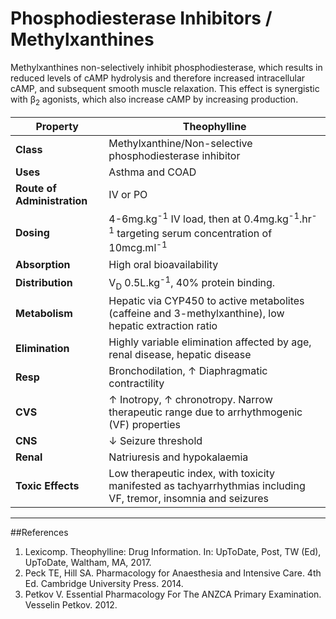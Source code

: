 # Phosphodiesterase Inhibitors / Methylxanthines

Methylxanthines non-selectively inhibit phosphodiesterase, which results in reduced levels of cAMP hydrolysis and therefore increased intracellular cAMP, and subsequent smooth muscle relaxation. This effect is synergistic with β<sub>2</sub> agonists, which also increase cAMP by increasing production.

|Property|Theophylline|
|--|--|
|**Class**|Methylxanthine/Non-selective phosphodiesterase inhibitor|
|**Uses**|Asthma and COAD|
|**Route of Administration**|IV or PO|
|**Dosing**|4-6mg.kg<sup>-1</sup> IV load, then at 0.4mg.kg<sup>-1</sup>.hr<sup>-1</sup> targeting serum concentration of 10mcg.ml<sup>-1</sup>|
|**Absorption**|High oral bioavailability|
|**Distribution**|V<sub>D</sub> 0.5L.kg<sup>-1</sup>, 40% protein binding.|
|**Metabolism**|Hepatic via CYP450 to active metabolites (caffeine and 3-methylxanthine), low hepatic extraction ratio|
|**Elimination**|Highly variable elimination affected by age, renal disease, hepatic disease|
|**Resp**|Bronchodilation, ↑ Diaphragmatic contractility|
|**CVS**|↑ Inotropy, ↑ chronotropy. Narrow therapeutic range due to arrhythmogenic (VF) properties|
|**CNS**|↓ Seizure threshold|
|**Renal**|Natriuresis and hypokalaemia|
|**Toxic Effects**|Low therapeutic index, with toxicity manifested as tachyarrhythmias including VF, tremor, insomnia and seizures|

---
##References
1. Lexicomp. Theophylline: Drug Information. In: UpToDate, Post, TW (Ed), UpToDate, Waltham, MA, 2017.
2. Peck TE, Hill SA. Pharmacology for Anaesthesia and Intensive Care. 4th Ed. Cambridge University Press. 2014.  
3. Petkov V. Essential Pharmacology For The ANZCA Primary Examination. Vesselin Petkov. 2012.
